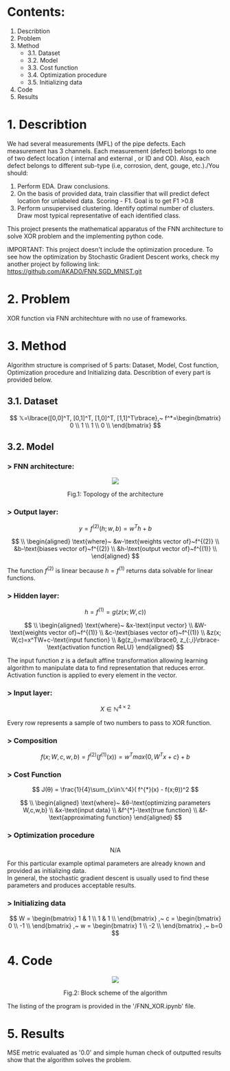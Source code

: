 # Contents:
1. Describtion
2. Problem
3. Method
    * 3.1. Dataset
    * 3.2. Model
    * 3.3. Cost function
    * 3.4. Optimization procedure
    * 3.5. Initializing data
4. Code
5. Results

# 1. Describtion
We had several measurements (MFL) of the pipe defects. Each measurement has 3 channels. Each measurement (defect) belongs to one of two defect location ( internal and external , or ID and OD). Also, each defect belongs to different sub-type (i.e, corrosion, dent, gouge, etc.)./You should:
1. Perform EDA. Draw conclusions.
2. On the basis of provided data, train classifier that will predict defect location for unlabeled data. Scoring - F1. Goal is to get F1 >0.8
3. Perform unsupervised clustering. Identify optimal number of clusters. Draw most typical representative of each identified class.

This project presents the mathematical apparatus of the FNN architecture to solve XOR problem and the implementing python code.

IMPORTANT: This project doesn't include the optimization procedure. To see how the optimization by Stochastic Gradient Descent works, check my another project by following link: https://github.com/AKAD0/FNN.SGD_MNIST.git

# 2. Problem
XOR function via FNN architechture with no use of frameworks.

# 3. Method
Algorithm structure is comprised of 5 parts: Dataset, Model, Cost function, Optimization procedure and Initializing data. Describtion of every part is provided below.
## 3.1. Dataset
$$
𝕏=\lbrace{[0,0]^T, [0,1]^T, [1,0]^T, [1,1]^T\rbrace},~
f^*=\begin{bmatrix}
    0 \\
    1 \\
    1 \\
    0 \\
    \end{bmatrix}
$$
## 3.2. Model
### > FNN architecture:
<p align="center">
  <img src="https://github.com/AKAD0/FNN_XOR/blob/master/Fig1.png">
</p>

$$
\text{Fig.1: Topology of the architecture}
$$
### > Output layer:
$$
y=f^{(2)}(h; w,b) = w^Th+b
$$

$$
\\
\begin{aligned}
\text{where}~
&w-\text{weights vector of}~f^{(2)} \\
&b-\text{biases vector of}~f^{(2)} \\
&h-\text{output vector of}~f^{(1)} \\
\end{aligned}
$$

The function $f^{(2)}$ is linear because $h=f^{(1)}$ returns data solvable for linear functions. 

### > Hidden layer:
$$
h = f^{(1)} = g( z( x; W,c))
$$

$$
\\
\begin{aligned}
\text{where}~
&x-\text{input vector} \\
&W-\text{weights vector of}~f^{(1)} \\
&c-\text{biases vector of}~f^{(1)} \\
&z(x; W,c)=x^TW+c-\text{input function} \\
&g(z_i)=max\lbrace0, z_{:,i}\rbrace-\text{activation function ReLU}
\end{aligned}
$$

The input function $z$ is a default affine transformation allowing learning algorithm to manipulate data to find representation that reduces error. \
Activation function is applied to every element in the vector.

### > Input layer:
$$
X \in ℕ^{4×2}
$$

Every row represents a sample of two numbers to pass to XOR function.

### > Composition
$$
f(x; W,c,w,b) = f^{(2)}( f^{(1)}( x)) = w^Tmax\lbrace0, W^Tx+c\rbrace+b
$$
### > Cost Function
$$
J(θ) = \frac{1}{4}\sum_{x\in𝕏^4}( f^{*}(x) - f(x;θ))^2
$$

$$
\\
\begin{aligned}
\text{where}~
&θ-\text{optimizing parameters W,c,w,b} \\
&x-\text{input data} \\
&f^{*}-\text{true function} \\
&f-\text{approximating function}
\end{aligned}
$$
### > Optimization procedure
$$
\text{N/A}
$$

For this particular example optimal parameters are already known and provided as initializing data.\
In general, the stochastic gradient descent is usually used to find these parameters and produces acceptable results.

### > Initializing data
$$
W = \begin{bmatrix}
    1 & 1 \\
    1 & 1 \\
    \end{bmatrix}
,~
c = \begin{bmatrix}
    0 \\
    -1 \\
    \end{bmatrix}
,~
w = \begin{bmatrix}
    1 \\
    -2 \\
    \end{bmatrix}
,~
b=0
$$

# 4. Code
<p align="center">
  <img src="https://github.com/AKAD0/FNN_XOR/blob/master/Block.png">
</p>

$$
\text{Fig.2: Block scheme of the algorithm}
$$

The listing of the program is provided in the '/FNN_XOR.ipynb' file.

# 5. Results
MSE metric evaluated as '0.0' and simple human check of outputted results show that the algorithm solves the problem.
